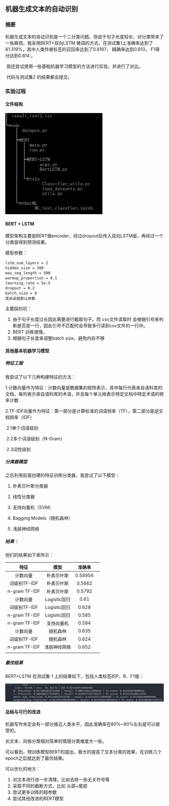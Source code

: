 ## 机器生成文本的自动识别

### 摘要

​	机器生成文本的自动识别是一个二分类问题。但由于句子长度较长，对分类带来了一些麻烦。我采用BERT+双向LSTM 微调的方式，在测试集1上准确率达到了81.319%，其中人类作者标签的召回率达到了0.8197， 精确率达到0.813， F1得分达到0.814 。

​	我还尝试使用一些基础机器学习模型的方法进行实验，并进行了对比。

​	代码与测试集2 的结果都会提交。

### 实验过程

#### 文件结构

<img src="${mdImageFile}/image-20201119163314830.png" alt="image-20201119163314830" style="zoom:67%;" />



#### BERT + LSTM

模型架构主要是BERT做encoder，经过dropout后传入双向LSTM层，再经过一个分类层得到预测结果。

模型参数：

```
lstm_num_layers = 2
hidden_size = 300
max_seq_length = 500
warmup_propertion = 0.1
learning_rate = 5e-5
dropout = 0.2
batch_size = 8
其余采取默认参数
```

主要踩的坑：

1. 由于句子长度过长因此需要进行截取句子。而 csv文件读取时 会根据引号来判断是否是一行，因此引号不匹配时会导致多行读到csv文件的一行中。
2. BERT 训练很慢。
3. 根据句子长度来调整batch size，避免内存不够

#### 其他基本机器学习模型

##### 特征工程

我尝试了以下几种构建特征的方法：

1.计数向量作为特征：计数向量是数据集的矩阵表示，其中每行代表来自语料库的文档，每列表示来自语料库的术语，并且每个单元格表示特定文档中特定术语的频率计数

2.TF-IDF向量作为特征：第一部分是计算标准的词语频率（TF），第二部分是逆文档频率（IDF）

​	2.1单个词语级别

​	2.2多个词语级别（N-Gram）

​	2.3词性级别

##### 分类器模型

之后利用前面创建的特征训练分类器，我尝试了以下模型：

1. 朴素贝叶斯分类器

2. 线性分类器

3. 支持向量机（SVM）

4. Bagging Models（随机森林）

5. 浅层神经网络



##### 结果：

他们的结果如下表所示：

|     特征      |     模型     | 准确率  |      |
| :-----------: | :----------: | :-----: | ---- |
|   计数向量    |  朴素贝叶斯  | 0.58956 |      |
| 词级别TF-IDF  |  朴素贝叶斯  | 0.5662  |      |
| n-gram TF-IDF |  朴素贝叶斯  | 0.5792  |      |
|   计数向量    | Logistic回归 |  0.61   |      |
| 词级别TF-IDF  | Logistic回归 |  0.628  |      |
| n-gram TF-IDF | Logistic回归 |  0.585  |      |
| n-gram TF-IDF |  支持向量机  |  0.594  |      |
|   计数向量    |   随机森林   |  0.635  |      |
| 词级别TF-IDF  |   随机森林   |  0.624  |      |
| n-gram TF-IDF | 浅层神经网络 |  0.652  |      |
|               |              |         |      |



##### 最优结果

BERT+LSTM 在测试集 1 上的结果如下，包括人类标签的P、R、F1值：

<img src="${mdImageFile}/image-20201119154632936.png" alt="image-20201119154632936" style="zoom:80%;" />



#### 总结与可行的改进

机器写作肯定会有一部分接近人类水平，因此准确率在80%~90%左右是可以接受的。

长文本、风格分类相对简单的情感分类难度大一些。

可以看到，预训练模型BERT的提出，极大的提高了文本分类的效果，在训练几个epoch之后就达到了最优结果。

可以优化的地方：

1. 对文本进行进一步清理，比如去除一些无关符号等
2. 采取不同的截断方式，比如 头部+尾部
3. 尝试更多训练的超参数
4. 尝试其他改进的BERT模型